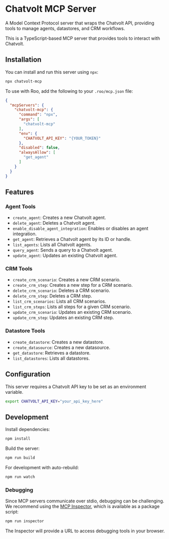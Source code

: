 # Chatvolt MCP Server

A Model Context Protocol server that wraps the Chatvolt API, providing tools to manage agents, datastores, and CRM workflows.

This is a TypeScript-based MCP server that provides tools to interact with Chatvolt.

## Installation

You can install and run this server using `npx`:

```bash
npx chatvolt-mcp
```

To use with Roo, add the following to your `.roo/mcp.json` file:

```json
{
  "mcpServers": {
    "chatvolt-mcp": {
      "command": "npx",
      "args": [
        "chatvolt-mcp"
      ],
      "env": {
        "CHATVOLT_API_KEY": "{YOUR_TOKEN}"
      },
      "disabled": false,
      "alwaysAllow": [
        "get_agent"
      ]
    }
  }
}
```

## Features

### Agent Tools
- `create_agent`: Creates a new Chatvolt agent.
- `delete_agent`: Deletes a Chatvolt agent.
- `enable_disable_agent_integration`: Enables or disables an agent integration.
- `get_agent`: Retrieves a Chatvolt agent by its ID or handle.
- `list_agents`: Lists all Chatvolt agents.
- `query_agent`: Sends a query to a Chatvolt agent.
- `update_agent`: Updates an existing Chatvolt agent.

### CRM Tools
- `create_crm_scenario`: Creates a new CRM scenario.
- `create_crm_step`: Creates a new step for a CRM scenario.
- `delete_crm_scenario`: Deletes a CRM scenario.
- `delete_crm_step`: Deletes a CRM step.
- `list_crm_scenarios`: Lists all CRM scenarios.
- `list_crm_steps`: Lists all steps for a given CRM scenario.
- `update_crm_scenario`: Updates an existing CRM scenario.
- `update_crm_step`: Updates an existing CRM step.

### Datastore Tools
- `create_datastore`: Creates a new datastore.
- `create_datasource`: Creates a new datasource.
- `get_datastore`: Retrieves a datastore.
- `list_datastores`: Lists all datastores.

## Configuration

This server requires a Chatvolt API key to be set as an environment variable.

```bash
export CHATVOLT_API_KEY="your_api_key_here"
```

## Development

Install dependencies:
```bash
npm install
```

Build the server:
```bash
npm run build
```

For development with auto-rebuild:
```bash
npm run watch
```

### Debugging

Since MCP servers communicate over stdio, debugging can be challenging. We recommend using the [MCP Inspector](https://github.com/modelcontextprotocol/inspector), which is available as a package script:

```bash
npm run inspector
```

The Inspector will provide a URL to access debugging tools in your browser.

